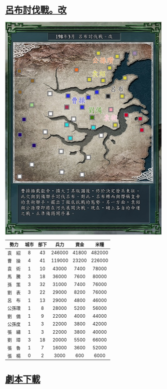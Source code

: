 # [呂布討伐戰。改](Scen008.s11)
![](intro.jpg)

勢力|城市|部下|兵力|資金|米糧
:-:|:-:|:-:|:-:|:-:|:-:
袁　紹|8|43|246000|41800|482000
曹　操|4|41|119000|23200|226000
袁　術|1|10| 43000| 7400| 78000
馬　騰|3|18| 36000| 7600| 80000
孫　策|3|32| 31000| 7400| 76000
劉　表|3|22| 29000| 8200| 76000
呂　布|1|13| 29000| 4800| 46000
公孫瓚|1| 8| 28000| 5200| 56000
劉　備|1| 9| 22000| 4000| 44000
公孫度|1| 3| 22000| 3800| 42000
張　繡|1| 3| 22000| 3800| 40000
劉　璋|3|18| 20000| 5500| 66000
張　魯|1| 7| 16000| 3600| 52000
張　楊|0| 2|  3000|  600|  6000
# [劇本下載](Scen008.s11)
